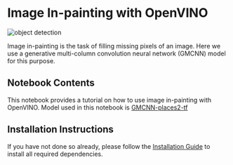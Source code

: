 # Image In-painting with OpenVINO

![object detection](https://user-images.githubusercontent.com/4547501/167121084-ec58fbdb-b269-4de2-9d4c-253c5b95de1e.png)

Image in-painting is the task of filling missing pixels of an image.
Here we use a generative multi-column convolution neural network (GMCNN) model for this purpose.

## Notebook Contents

This notebook provides a tutorial on how to use image in-painting with OpenVINO. Model used in this notebook is [GMCNN-places2-tf](https://docs.openvino.ai/latest/omz_models_model_gmcnn_places2_tf.html)

## Installation Instructions

If you have not done so already, please follow the [Installation Guide](../../README.md) to install all required dependencies.